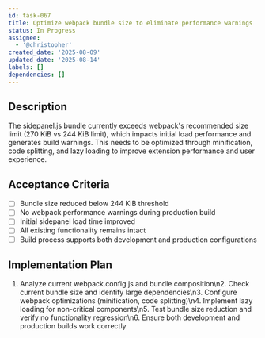 ```yaml
---
id: task-067
title: Optimize webpack bundle size to eliminate performance warnings
status: In Progress
assignee:
  - '@christopher'
created_date: '2025-08-09'
updated_date: '2025-08-14'
labels: []
dependencies: []
---
```


## Description

The sidepanel.js bundle currently exceeds webpack's recommended size limit (270 KiB vs 244 KiB limit), which impacts initial load performance and generates build warnings. This needs to be optimized through minification, code splitting, and lazy loading to improve extension performance and user experience.

## Acceptance Criteria

- [ ] Bundle size reduced below 244 KiB threshold
- [ ] No webpack performance warnings during production build
- [ ] Initial sidepanel load time improved
- [ ] All existing functionality remains intact
- [ ] Build process supports both development and production configurations

## Implementation Plan

1. Analyze current webpack.config.js and bundle composition\n2. Check current bundle size and identify large dependencies\n3. Configure webpack optimizations (minification, code splitting)\n4. Implement lazy loading for non-critical components\n5. Test bundle size reduction and verify no functionality regression\n6. Ensure both development and production builds work correctly
